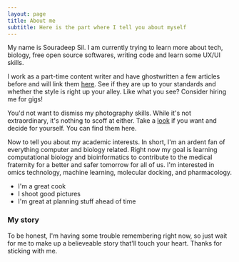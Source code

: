 ```yaml
---
layout: page
title: About me
subtitle: Here is the part where I tell you about myself
---
```


My name is Souradeep Sil. I am currently trying to learn more about tech, biology, free open source softwares, writing code and learn some UX/UI skills. 

I work as a part-time content writer and have ghostwritten a few articles before and will link them [here](https://souradeepsil.github.io/content/). See if they are up to your standards and whether the style is right up your alley. Like what you see? Consider hiring me for gigs!

You'd not want to dismiss my photography skills. While it's not extraordinary, it's nothing to scoff at either. Take a [look](https://www.instagram.com/sour_artistry/) if you want and decide for yourself. You can find them here.

Now to tell you about my academic interests. In short, I'm an ardent fan of everything computer and biology related. Right now my goal is learning computational biology and bioinformatics to contribute to the medical fraternity for a better and safer tomorrow for all of us. I'm interested in omics technology, machine learning, molecular docking, and pharmacology.

- I'm a great cook
- I shoot good pictures
- I'm great at planning stuff ahead of time

### My story

To be honest, I'm having some trouble remembering right now, so just wait for me to make up a believeable story that'll touch your heart. Thanks for sticking with me.

